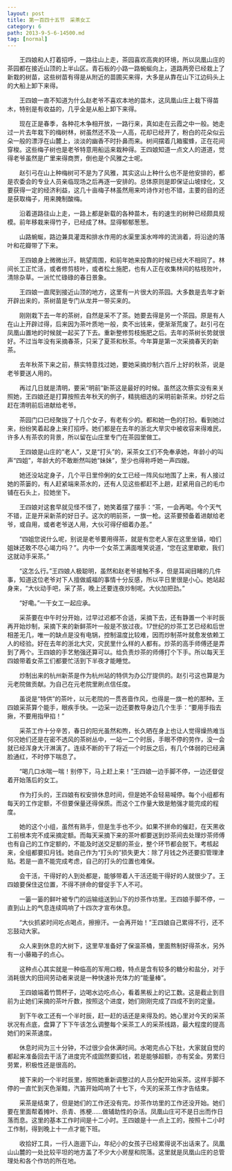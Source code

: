 ```yaml
---
layout: post
title: 第一百四十五节　采茶女工
category: 6
path: 2013-9-5-6-14500.md
tag: [normal]
---
```


　　王四娘和人打着招呼，一路往山上走，茶园喜欢高爽的环境，所以凤凰山庄的茶园都在接近山顶的上半山区。青石板的小路一路蜿蜒向上，道路两旁已经栽上了新栽的树苗，这些树苗有得是从附近的苗圃买来得，大多是从靠在山下江边码头上的大船上卸下来得。

　　王四娘一直不知道为什么赵老爷不喜欢本地的苗木，这凤凰山庄上栽下得苗木，特别是有收益的，几乎全是从船上卸下来得。

　　现在正是春季，各种花木争相开放，一路行来，真如走在云霞之中一般。她走过一片去年栽下的梅树林，树虽然还不及一人高，花却已经开了，粉白的花朵似云朵一般的漂浮在山麓上，淡淡的幽香不时扑鼻而来。树间摆着几箱蜜蜂，正在花间穿梭。这些梅子树也是老爷特意用船运来栽种得。王四娘知道一点文人的道道，觉得老爷虽然是广里来得商贾，倒也是个风雅之士呢。

　　赵引弓在山上种梅树可不是为了风雅，其实这山上种什么也不是他安排的，都是农委会的专业人员亲临现场之后再逐一安排的。总体原则是即保证山坡绿化，又要获得一定的经济利益，这几十亩梅子林虽然用来吟诗作对也不错，主要的目的还是获取梅子，用来腌制酸梅。

　　沿着道路往山上走，一路上都是新载的各种苗木，有的速生的树种已经颇具规模。前年移栽来得竹子，已经成了林。显得郁郁葱葱。

　　山路蜿蜒，路边兼具灌溉和排水作用的水渠里溪水哗哗的流淌着，将沿途的落叶和花瓣带了下来。

　　王四娘身上微微出汗。眺望周围，和前年她来投靠的时候已经大不相同了。林间长工正忙活，或者修剪枝叶，或者松土施肥，也有人正在收集林间的枯枝败叶，清除杂草。一派忙忙碌碌的春日景象。

　　王四娘一直爬到接近山顶的地方，这里有一片很大的茶园。大多数是去年才新开辟出来的，茶树苗是专门从龙井一带买来的。

　　刚刚栽下去一年的茶树，自然是采不了茶。她要去得是另一个茶园。原是有人在山上开辟过得，后来因为茶叶质地一般，卖不出钱来，便渐渐荒废了。赵引弓在凤凰山置地的时候就一起买了下去。重新整修剪枝施肥之后。去年的茶树长势就很好。不过当年没有采摘春茶，只采了夏茶和秋茶。今年算是第一次采摘春天的新茶。

　　去年秋茶下来之前，蔡实特意找过她，要她采摘炒制六百斤上好的秋茶，说是老爷要送人用的。

　　再过几日就是清明，要采“明前”新茶这是最好的时候。虽然这次蔡实没有来关照她，王四娘还是打算按照去年秋天的例子，精挑细选的采明前新茶来。炒好之后赶在清明前后进献给老爷。

　　茶园门口已经聚拢了十几个女子，有老有少的。都和她一色的打扮。看到她过来，纷纷笑着起身上来打招呼。她们都是在去年的浙北大旱灾中被收容来得难民，许多人有茶农的背景，所以留在山庄里专门在茶园里做工。

　　王四娘是山庄的“老人”，又是“打头”的，采茶女工们不免奉承她，年龄小的叫声“四姐”，年龄大的不敢断然叫她“妹妹”，至少也得称呼她一声四嫂。

　　她还没站定身子，几个平日里伶俐的女工已经一阵风似地围了上来，有人接过她的茶篓的，有人赶紧端来茶水的，还有人见这些都赶不上趟，赶紧用自己的毛巾铺在石头上，拉她坐下。

　　王四娘对这套早就见怪不怪了，她笑着摆了摆手：“茶，一会再喝。今个天气不错，正是开采新茶的好日子。这次的明前茶，一旗一枪。这茶要预备着进献给老爷，或自用，或者老爷送人用，大伙可得仔细着办差。”

　　“四姐您说什么呢，别说是老爷要用得茶，就是有您老人家在这里坐镇，咱们姐妹还敢不尽心竭力吗？”。内中一个女茶工满面堆笑说道，“您在这里歇歇，我们这就动手采茶。”

　　“这怎么行。”王四娘人极聪明，虽然和赵老爷接触不多，但是耳闻目睹的几件事，知道这位老爷对下人擅做威福的事情十分反感，所以平日里很是小心。她站起身来，“大伙动手吧，采了茶，晚上还要连夜炒制呢。大伙加把劲。”

　　“好嘞。”一干女工一起应承。

　　采茶要在中午时分开始，过早过迟都不合适，采摘下去，还有静置一个半时辰再开始炒制，采摘下来的新鲜茶叶一般是不放过夜。17世纪的炒茶工艺已经和后世相差无几，唯一的缺点是没有电锅，控制温度比较难，因而炒制茶叶就愈发依赖工人的经验。好在去年的浙北大灾，灾民里什么样的人都有。炒茶的高手师傅还是弄到了两个。王四娘的手艺勉强还算可以。给负责炒茶的师傅打个下手。所以每天王四娘带着女茶工们都要忙活到下半夜才能睡觉。

　　炒制出来的杭州新茶是作为杭州站的特供为办公厅提供的。赵引弓这也算是为元老院做贡献。为自己在元老院里刷点信任度。

　　虽说是“特供”的茶叶，以元老院的一贯吝啬作风，也得是一旗一枪的那种。王四娘采茶算个能手，眼疾手快。一边采一边还要教导身边几个生手：“要用手指去揪，不要用指甲掐！”

　　采茶工作十分辛苦，春日的阳光虽然和煦，长久晒在身上也让人觉得燥热难当何况她们还是在密不透风的茶树丛中，一站一二个时辰，手眼不停的劳作，没一会就已经浑身大汗淋漓了。连续不断的干了将近一个时辰之后，有几个体弱的已经满脸通红，不时停下喘息了。

　　“喝几口水喘一喘！别停下，马上赶上来！”王四娘一边手脚不停，一边还督促着开始落后的女工。

　　作为打头的，王四娘有权安排休息时间，但是她不会轻易喊停。每个小组都有每天的工作定额，不但要保量还得保质。而这个工作量大致是勉强才能完成的程度。

　　她的这个小组，虽然有熟手，但是生手也不少。如果不拼命的催赶，在天黑收工前根本完不成采摘定额。而每天采摘下来的茶叶都要送到炒茶间去处理炒茶师傅也有自己的工作定额的，不能及时送交足额的茶业，整个环节都会脱下。考核起来，全组都要扣月钱。她自己作为“打头的”损失更大：除了月钱之外还要扣管理津贴。若是一直不能完成考虑，自己的打头的位置也难保。

　　会干活，干得好的人到处都是，能够带着人干活还能干得好的人就很少了。王四娘要保住这位置，不得不拼命的督促手下人不可。

　　一篓一篓的鲜叶被专门的运输组送到山下的炒茶作坊里。王四娘手脚不停，一直到山上的气息连续鸣响了十四次才宣布休息。

　　“大伙抓紧时间吃点喝点，擦擦汗。一会再开始！”王四娘自己累得不行，还不忘鼓动大家。

　　众人来到休息的大树下，这里早准备好了保温茶桶，里面熬制好得茶水，另外有一小藤箱子的点心。

　　这种点心其实就是一种临高的军用口粮，特点是含有较多的糖分和盐分，对于消耗很大的田间劳动者来说是一种快速补充体力的“能量棒”。

　　王四娘端着竹筒杯子，边喝水边吃点心，看着黑板上的记工数。这是截止到目前为止她们采摘的茶叶斤数，按照这个进度，她们刚刚完成了四成不到的定量。

　　到下午收工还有一个半时辰，赶一赶的话还是来得及的。她心里对今天的采茶状况有点底，盘算了下下午该怎么调整每个采茶工人的采茶线路，最大程度的提高她们的采茶速度。

　　休息时间为三十分钟，不过很少会休满时间。水喝完点心下肚，大家就自觉的都起来准备回去干活了进度完不成固然要扣钱，若是能够超额，亦有奖金。劳累归劳累，积极性还是很高的。

　　接下来的一个半时辰里，按照她重新调整过的人员分配开始采茶。这样手脚不停的一直忙到天色渐黯，汽笛开始鸣响了十七下，今天的采茶工作才告结束。

　　采茶是结束了，但是她们的工作还没有完。炒茶作坊里的工作还没开始。她们要在里面帮着摊叶、杀青、拣梗……做辅助性的杂活。凤凰山庄可不是日出而作日落而息。这里的基本工作时间是十二小时。王四娘是十一点上工的，按照十二小时工作制，得到晚上十一点才能下班。

　　收拾好工具，一行人迤逦下山，年纪小的女孩子已经累得说不出话来了。凤凰山山麓的一处比较平坦的地方盖了不少大小房屋和院落。这里就是凤凰山庄的总管理处和各个作坊的所在地。
